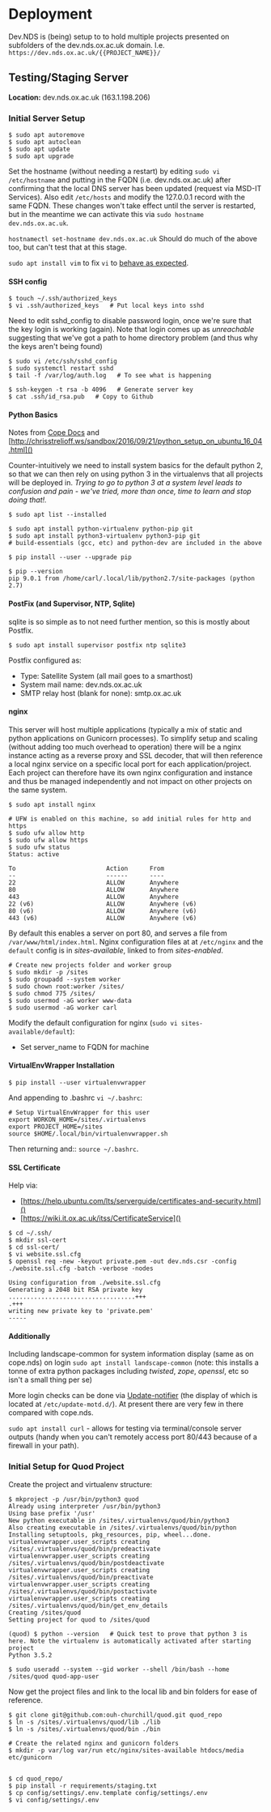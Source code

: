 # Deployment

Dev.NDS is (being) setup to to hold multiple projects presented on subfolders of the dev.nds.ox.ac.uk domain. I.e. `https://dev.nds.ox.ac.uk/{{PROJECT_NAME}}/`

## Testing/Staging Server

**Location:** dev.nds.ox.ac.uk (163.1.198.206)

### Initial Server Setup

```
$ sudo apt autoremove
$ sudo apt autoclean
$ sudo apt update
$ sudo apt upgrade
```

Set the hostname (without needing a restart) by editing `sudo vi /etc/hostname` and putting in the FQDN (i.e. dev.nds.ox.ac.uk) after confirming that the local DNS server has been updated (request via MSD-IT Services). Also edit `/etc/hosts` and modify the 127.0.0.1 record with the same FQDN. These changes won't take effect until the server is restarted, but in the meantime we can activate this via  `sudo hostname dev.nds.ox.ac.uk`. 

`hostnamectl set-hostname dev.nds.ox.ac.uk` Should do much of the above too, but can't test that at this stage.

`sudo apt install vim` to fix `vi` to [behave as expected](https://askubuntu.com/questions/353911/hitting-arrow-keys-adds-characters-in-vi-editor).

#### SSH config

```
$ touch ~/.ssh/authorized_keys
$ vi .ssh/authorized_keys   # Put local keys into sshd
```
Need to edit sshd_config to disable password login, once we're sure that the key login is working (again). Note that login comes up as *unreachable* suggesting that we've got a path to home directory problem (and thus why the keys aren't being found)
```
$ sudo vi /etc/ssh/sshd_config
$ sudo systemctl restart sshd
$ tail -f /var/log/auth.log   # To see what is happening
```

```
$ ssh-keygen -t rsa -b 4096   # Generate server key
$ cat .ssh/id_rsa.pub   # Copy to Github
```

#### Python Basics
Notes from [Cope Docs](https://cope.nds.ox.ac.uk/docs/deployment.html) and [http://chrisstrelioff.ws/sandbox/2016/09/21/python_setup_on_ubuntu_16_04.html]()

Counter-intuitively we need to install system basics for the default python 2, so that we can then rely on using python 3 in the virtualenvs that all projects will be deployed in. *Trying to go to python 3 at a system level leads to confusion and pain - we've tried, more than once, time to learn and stop doing that!.*

```
$ sudo apt list --installed

$ sudo apt install python-virtualenv python-pip git
$ sudo apt install python3-virtualenv python3-pip git
# build-essentials (gcc, etc) and python-dev are included in the above

$ pip install --user --upgrade pip

$ pip --version
pip 9.0.1 from /home/carl/.local/lib/python2.7/site-packages (python 2.7)
```

#### PostFix (and Supervisor, NTP, Sqlite)

sqlite is so simple as to not need further mention, so this is mostly about Postfix.

`$ sudo apt install supervisor postfix ntp sqlite3 `

Postfix configured as:

* Type: Satellite System (all mail goes to a smarthost)
* System mail name: dev.nds.ox.ac.uk
* SMTP relay host (blank for none): smtp.ox.ac.uk

#### nginx 

This server will host multiple applications (typically a mix of static and python applications on Gunicorn processes). To simplify setup and scaling (without adding too much overhead to operation) there will be a nginx instance acting as a reverse proxy and SSL decoder, that will then reference a local nginx service on a specific local port for each application/project. Each project can therefore have its own nginx configuration and instance and thus be managed independently and not impact on other projects on the same system.

```
$ sudo apt install nginx

# UFW is enabled on this machine, so add initial rules for http and https
$ sudo ufw allow http
$ sudo ufw allow https
$ sudo ufw status
Status: active

To                         Action      From
--                         ------      ----
22                         ALLOW       Anywhere                  
80                         ALLOW       Anywhere                  
443                        ALLOW       Anywhere                  
22 (v6)                    ALLOW       Anywhere (v6)             
80 (v6)                    ALLOW       Anywhere (v6)             
443 (v6)                   ALLOW       Anywhere (v6)   
```

By default this enables a server on port 80, and serves a file from `/var/www/html/index.html`. Nginx configuration files at at `/etc/nginx` and the `default` config is in *sites-available*, linked to from *sites-enabled*.

```
# Create new projects folder and worker group
$ sudo mkdir -p /sites
$ sudo groupadd --system worker
$ sudo chown root:worker /sites/
$ sudo chmod 775 /sites/
$ sudo usermod -aG worker www-data
$ sudo usermod -aG worker carl
```

Modify the default configuration for nginx (`sudo vi sites-available/default`):

* Set server_name to FQDN for machine


#### VirtualEnvWrapper Installation
```
$ pip install --user virtualenvwrapper
```

And appending to .bashrc `vi ~/.bashrc`: 

```
# Setup VirtualEnvWrapper for this user
export WORKON_HOME=/sites/.virtualenvs
export PROJECT_HOME=/sites
source $HOME/.local/bin/virtualenvwrapper.sh
```

Then returning and:: `source ~/.bashrc`.

#### SSL Certificate

Help via:

* [https://help.ubuntu.com/lts/serverguide/certificates-and-security.html]()
* [https://wiki.it.ox.ac.uk/itss/CertificateService]()

```
$ cd ~/.ssh/
$ mkdir ssl-cert
$ cd ssl-cert/
$ vi website.ssl.cfg
$ openssl req -new -keyout private.pem -out dev.nds.csr -config ./website.ssl.cfg -batch -verbose -nodes

Using configuration from ./website.ssl.cfg
Generating a 2048 bit RSA private key
...................................+++
.+++
writing new private key to 'private.pem'
-----
```

#### Additionally

Including landscape-common for system information display (same as on cope.nds) on login `sudo apt install landscape-common` (note: this installs a tonne of extra python packages including *twisted*, *zope*, *openssl*, etc so isn't a small thing per se)

More login checks can be done via [Update-notifier](https://wiki.ubuntu.com/UpdateNotifier) (the display of which is located at `/etc/update-motd.d/`). At present there are very few in there compared with cope.nds.

`sudo apt install curl` - allows for testing via terminal/console server outputs (handy when you can't remotely access port 80/443 because of a firewall in your path).


### Initial Setup for Quod Project

Create the project and virtualenv structure:

```
$ mkproject -p /usr/bin/python3 quod
Already using interpreter /usr/bin/python3
Using base prefix '/usr'
New python executable in /sites/.virtualenvs/quod/bin/python3
Also creating executable in /sites/.virtualenvs/quod/bin/python
Installing setuptools, pkg_resources, pip, wheel...done.
virtualenvwrapper.user_scripts creating /sites/.virtualenvs/quod/bin/predeactivate
virtualenvwrapper.user_scripts creating /sites/.virtualenvs/quod/bin/postdeactivate
virtualenvwrapper.user_scripts creating /sites/.virtualenvs/quod/bin/preactivate
virtualenvwrapper.user_scripts creating /sites/.virtualenvs/quod/bin/postactivate
virtualenvwrapper.user_scripts creating /sites/.virtualenvs/quod/bin/get_env_details
Creating /sites/quod
Setting project for quod to /sites/quod

(quod) $ python --version   # Quick test to prove that python 3 is here. Note the virtualenv is automatically activated after starting project
Python 3.5.2

$ sudo useradd --system --gid worker --shell /bin/bash --home /sites/quod quod-app-user
```

Now get the project files and link to the local lib and bin folders for ease of reference.

```
$ git clone git@github.com:ouh-churchill/quod.git quod_repo
$ ln -s /sites/.virtualenvs/quod/lib ./lib
$ ln -s /sites/.virtualenvs/quod/bin ./bin

# Create the related nginx and gunicorn folders
$ mkdir -p var/log var/run etc/nginx/sites-available htdocs/media etc/gunicorn


$ cd quod_repo/
$ pip install -r requirements/staging.txt
$ cp config/settings/.env.template config/settings/.env
$ vi config/settings/.env
```

